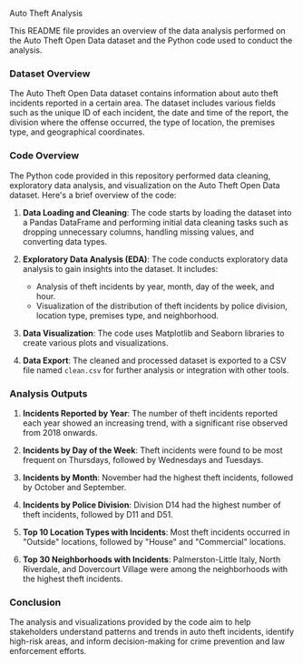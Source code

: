Auto Theft Analysis

This README file provides an overview of the data analysis performed on the Auto Theft Open Data dataset and the Python code used to conduct the analysis.

### Dataset Overview

The Auto Theft Open Data dataset contains information about auto theft incidents reported in a certain area. The dataset includes various fields such as the unique ID of each incident, the date and time of the report, the division where the offense occurred, the type of location, the premises type, and geographical coordinates.

### Code Overview

The Python code provided in this repository performed data cleaning, exploratory data analysis, and visualization on the Auto Theft Open Data dataset. Here's a brief overview of the code:

1. **Data Loading and Cleaning**: The code starts by loading the dataset into a Pandas DataFrame and performing initial data cleaning tasks such as dropping unnecessary columns, handling missing values, and converting data types.

2. **Exploratory Data Analysis (EDA)**: The code conducts exploratory data analysis to gain insights into the dataset. It includes:

   - Analysis of theft incidents by year, month, day of the week, and hour.
   - Visualization of the distribution of theft incidents by police division, location type, premises type, and neighborhood.

3. **Data Visualization**: The code uses Matplotlib and Seaborn libraries to create various plots and visualizations.

4. **Data Export**: The cleaned and processed dataset is exported to a CSV file named `clean.csv` for further analysis or integration with other tools.

### Analysis Outputs

1. **Incidents Reported by Year**: The number of theft incidents reported each year showed an increasing trend, with a significant rise observed from 2018 onwards.

2. **Incidents by Day of the Week**: Theft incidents were found to be most frequent on Thursdays, followed by Wednesdays and Tuesdays.

3. **Incidents by Month**: November had the highest theft incidents, followed by October and September.

4. **Incidents by Police Division**: Division D14 had the highest number of theft incidents, followed by D11 and D51.

5. **Top 10 Location Types with Incidents**: Most theft incidents occurred in "Outside" locations, followed by "House" and "Commercial" locations.

6. **Top 30 Neighborhoods with Incidents**: Palmerston-Little Italy, North Riverdale, and Dovercourt Village were among the neighborhoods with the highest theft incidents.

### Conclusion

The analysis and visualizations provided by the code aim to help stakeholders understand patterns and trends in auto theft incidents, identify high-risk areas, and inform decision-making for crime prevention and law enforcement efforts.
